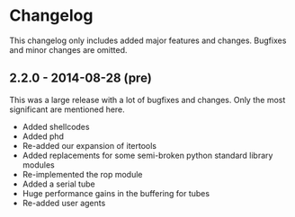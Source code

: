 # Changelog

This changelog only includes added major features and changes. Bugfixes and
minor changes are omitted.

## 2.2.0 - 2014-08-28 (pre)

This was a large release with a lot of bugfixes and changes. Only the most significant
are mentioned here.

- Added shellcodes
- Added phd
- Re-added our expansion of itertools
- Added replacements for some semi-broken python standard library modules
- Re-implemented the rop module
- Added a serial tube
- Huge performance gains in the buffering for tubes
- Re-added user agents

